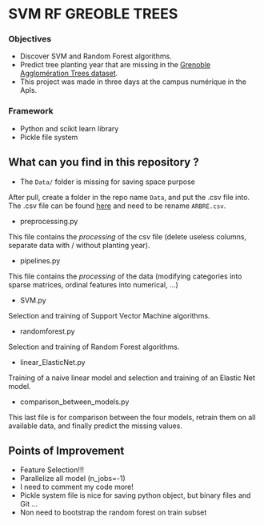 # SVM RF GREOBLE TREES

### Objectives

* Discover SVM and Random Forest algorithms.  
* Predict tree planting year that are missing in the [Grenoble Agglomération Trees dataset](https://data.metropolegrenoble.fr/ckan/dataset/les-arbres-de-grenoble).  
* This project was made in three days at the campus numérique in the Apls.


### Framework

* Python and scikit learn library  
* Pickle file system

## What can you find in this repository ?

* The `Data/` folder is missing for saving space purpose

After pull, create a folder in the repo name `Data`, and put the .csv file into.  
The .csv file can be found [here](https://data.metropolegrenoble.fr/ckan/dataset/les-arbres-de-grenoble) and need to be rename `ARBRE.csv`.
  
* preprocessing.py

This file contains the *processing* of the csv file (delete useless columns, separate data with / without planting year).

* pipelines.py

This file contains the *processing* of the data (modifying categories into sparse matrices, ordinal features into numerical, ...)

* SVM.py

Selection and training of Support Vector Machine algorithms.

* randomforest.py

Selection and training of Random Forest algorithms.

* linear_ElasticNet.py

Training of a naive linear model and selection and training of an Elastic Net model.

* comparison_between_models.py

This last file is for comparison between the four models, retrain them on all available data, and finally predict the missing values.


## Points of Improvement 

* Feature Selection!!!
* Parallelize all model (n_jobs=-1)
* I need to comment my code more!
* Pickle system file is nice for saving python object, but binary files and Git ...
* Non need to bootstrap the random forest on train subset

